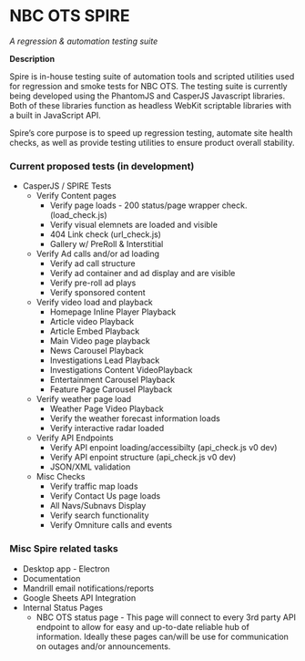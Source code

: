 # NBC OTS SPIRE
*A regression & automation testing suite*

**Description**

Spire is in-house testing suite of automation tools and scripted utilities used for regression and smoke tests for NBC OTS. The testing suite is currently being developed using the PhantomJS and CasperJS Javascript libraries. Both of these libraries function as headless WebKit scriptable libraries with a built in JavaScript API.

Spire’s core purpose is to speed up regression testing, automate site health checks, as well as provide testing utilities to ensure product overall stability.


### Current proposed tests (in development) ###
*	CasperJS / SPIRE Tests
	+ Verify Content pages
		*	Verify page loads - 200 status/page wrapper check.(load_check.js) 
		*	Verify visual elemnets are loaded and visible
		*	404 Link check (url_check.js)
		*	Gallery w/ PreRoll & Interstitial
	+ Verify Ad calls and/or ad loading
		*	Verify ad call structure
		*	Verify ad container and ad display and are visible
		*	Verify pre-roll ad plays
		*	Verify sponsored content
	+ Verify video load and playback
		*	Homepage Inline Player Playback
		*	Article video Playback
		*	Article Embed Playback
		*	Main Video page playback
		*	News Carousel Playback
		*	Investigations Lead Playback
		*	Investigations Content VideoPlayback
		*	Entertainment Carousel Playback
		*	Feature Page Carousel Playback
	+ Verify weather page load
		*	Weather Page Video Playback
		*	Verify the weather forecast information loads
		*	Verify interactive radar loaded
	+ Verify API Endpoints
		*	Verify API enpoint loading/accessibilty (api_check.js v0 dev)
		*	Verify API enpoint structure (api_check.js v0 dev)
		*	JSON/XML validation
	+ Misc Checks
		*	Verify traffic map loads
		*	Verify Contact Us page loads
		*	All Navs/Subnavs Display
		*	Verify search functionality
		*	Verify Omniture calls and events


### Misc Spire related tasks ###
+ Desktop app - Electron
+ Documentation
+ Mandrill email notifications/reports
+ Google Sheets API Integration
+ Internal Status Pages
	*	NBC OTS status page - This page will connect to every 3rd party API endpoint to allow for easy and up-to-date reliable hub of information. Ideally these pages can/will be use for communication on outages and/or announcements.